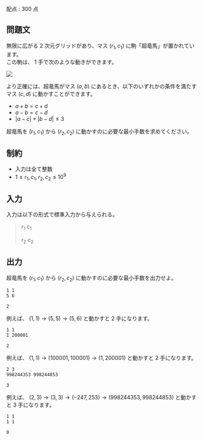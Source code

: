配点 : $300$ 点

## 問題文

無限に広がる $2$ 次元グリッドがあり、マス $(r_1, c_1)$ に駒「超竜馬」が置かれています。<br>
この駒は、 $1$ 手で次のような動きができます。

![](https://img.atcoder.jp/ghi/5e0cee61638840363c9e267280c1804e.jpg)

より正確には、超竜馬がマス $(a, b)$ にあるとき、以下のいずれかの条件を満たすマス $(c, d)$ に動かすことができます。

- $a + b = c + d$
- $a - b = c - d$
- $|a - c| + |b - d| \le 3$

超竜馬を $(r_1, c_1)$ から $(r_2, c_2)$ に動かすのに必要な最小手数を求めてください。

## 制約

- 入力は全て整数
- $1 \le r_1, c_1, r_2, c_2 \le 10^9$

## 入力

入力は以下の形式で標準入力から与えられる。

> $r_1$ $c_1$
> 
> $r_2$ $c_2$

## 出力

超竜馬を $(r_1, c_1)$ から $(r_2, c_2)$ に動かすのに必要な最小手数を出力せよ。

```input1
1 1
5 6
```

```output1
2
```

例えば、 $(1, 1) \rightarrow (5, 5) \rightarrow (5, 6)$ と動かすと $2$ 手になります。

```input2
1 1
1 200001
```

```output2
2
```

例えば、 $(1, 1) \rightarrow (100001, 100001) \rightarrow (1, 200001)$ と動かすと $2$ 手になります。

```input3
2 3
998244353 998244853
```

```output3
3
```

例えば、 $(2, 3) \rightarrow (3, 3) \rightarrow (-247, 253) \rightarrow (998244353, 998244853)$ と動かすと $3$ 手になります。

```input4
1 1
1 1
```

```output4
0
```